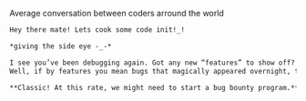 Average conversation between coders arround the world

~~~txt
Hey there mate! Lets cook some code init!_!

*giving the side eye -_-*

I see you’ve been debugging again. Got any new “features” to show off?
Well, if by features you mean bugs that magically appeared overnight, then yes!

**Classic! At this rate, we might need to start a bug bounty program.**
